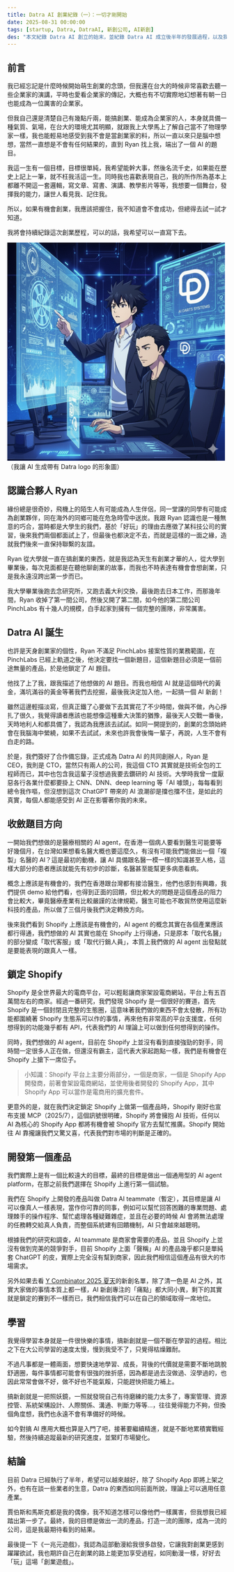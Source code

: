 ```yaml
---
title: Datra AI 創業紀錄（一）：一切才剛開始
date: 2025-08-31 00:00:00
tags: [startup, Datra, DatraAI, 新創公司, AI新創]
des: "本文紀錄 Datra AI 創立的始末，並紀錄 Datra AI 成立後半年的發展過程，以及我自己的一些心得感想。"
---
```


## 前言

我已經忘記是什麼時候開始萌生創業的念頭，但我還在台大的時候非常喜歡去聽一些企業家的演講，平時也愛看企業家的傳記，大概也有不切實際地幻想著有朝一日也能成為一位厲害的企業家。

但我自己還是清楚自己有幾點斤兩，能搞創業、能成為企業家的人，本身就具備一種氣質、氣場，在台大的環境尤其明顯，就跟我上大學馬上了解自己當不了物理學家一樣，我也能輕易地感受到我不會是當創業家的料，所以一直以來只是腦中想想，當然一直想是不會有任何結果的，直到 Ryan 找上我，端出了一個 AI 的題目。

我這一生有一個目標，目標很單純，我希望能幹大事，然後名流千史，如果能在歷史上記上一筆，就不枉我活這一生。同時我也喜歡表現自己，我的所作所為基本上都離不開這一套邏輯，寫文章、寫書、演講、教學影片等等，我想要一個舞台，發揮我的能力，讓世人看見我、記住我。

所以，如果有機會創業，我應該把握住，我不知道會不會成功，但總得去試一試才知道。

我將會持續紀錄這次創業歷程，可以的話，我希望可以一直寫下去。

<img src="/img/datra-1-cover.png" alt="cover image"  width="500px"></img>
（我讓 AI 生成帶有 Datra logo 的形象圖）

## 認識合夥人 Ryan

緣份總是很奇妙，飛機上的陌生人有可能成為人生伴侶，同一堂課的同學有可能成為創業夥伴，同在海外的同鄉可能在危急時雪中送炭。我跟 Ryan 認識也是一種無意的巧合，當時都是大學生的我們，基於「好玩」的理由去應徵了某科技公司的實習，後來我們兩個都面試上了，但最後也都決定不去，而就是這樣的一面之緣，造就我們後來一直保持聯繫的友誼。

Ryan 從大學就一直在搞創業的東西，就是我認為天生有創業才華的人，從大學到畢業後，每次見面都是在聽他聊創業的故事，而我也不時表達有機會會想創業，只是我永遠沒跨出第一步而已。

我大學畢業後跑去念研究所，又跑去義大利交換，最後跑去日本工作，而那幾年間，Ryan 收掉了第一間公司，然後又開了第二間，如今他的第二間公司 PinchLabs 有十幾人的規模，白手起家到擁有一個完整的團隊，非常厲害。

## Datra AI 誕生

也許是天身創業家的個性，Ryan 不滿足 PinchLabs 接案性質的業務範圍，在 PinchLabs 已經上軌道之後，他決定要找一個新題目，這個新題目必須是一個前途無量的產品，於是他鎖定了 AI 題目。

他找了上了我，跟我描述了他想做的 AI 題目。而我也相信 AI 就是這個時代的黃金，滿坑滿谷的黃金等著我們去挖掘，最後我決定加入他，一起搞一個 AI 新創！

雖然這邊輕描淡寫，但真正鐵了心要做下去其實花了不少時間，做與不做，內心掙扎了很久，我覺得讀者應該也能想像這種重大決策的猶豫，最後天人交戰一番後，天時地利人和都具備了，我認為我應該去試試。如同一開提到的，創業的念頭始終會在我腦海中縈繞，如果不去試試，未來也許我會後悔一輩子，再說，人生不會有白走的路。

於是，我們簽好了合作備忘錄，正式成為 Datra AI 的共同創辦人，Ryan 是 CEO，我則是 CTO，當然只有兩人的公司，我這個 CTO 其實就是技術全包的工程師而已，其中也包含我這輩子沒想過我要去鑽研的 AI 技術。大學時我曾一度厭惡各行各業什麼都要掛上 CNN、DNN、deep learning 等「AI 噱頭」，每每看到總令我作嘔，但沒想到這次 ChatGPT 帶來的 AI 浪潮卻是擋也擋不住，是如此的真實，每個人都能感受到 AI 正在影響著你我的未來。

## 收斂題目方向

一開始我們想做的是醫療相關的 AI agent，在香港一個病人要看到醫生可能要等好幾個月，在台灣如果想看名醫大概也要這麼久，有沒有可能我們能做出一個「複製」名醫的 AI？這是最初的動機，讓 AI 具備跟名醫一模一樣的知識甚至人格，這樣大部分的患者應該就能先有初步的診斷，名醫甚至能幫更多病患看病。

概念上應該是有機會的，我們在香港跟台灣都有接洽醫生，他們也感到有興趣，我們提供 demo 給他們看，也得到正面的回饋，但比較大的問題是這個產品的阻力會比較大，畢竟醫療產業有比較嚴謹的法律規範，醫生可能也不敢貿然使用這麼新科技的產品，所以做了三個月後我們決定轉換方向。

後來我們看到 Shopify 上應該是有機會的，AI agent 的概念其實在各個產業應該都行得通，我們想做的 AI 其實也能在 Shopify 上行得通，只是原本「取代名醫」的部分變成「取代客服」或「取代行銷人員」，本質上我們做的 AI agent 出發點就是要能表現的跟真人一樣。

## 鎖定 Shopify

Shopify 是全世界最大的電商平台，可以輕鬆讓商家架設電商網站，平台上有五百萬間左右的商家。經過一番研究，我們發現 Shopify 是一個很好的賽道，首先 Shopify 是一個封閉且完整的生態圈，這意味著我們做的東西不會太發散，所有功能都圍繞著 Shopify 生態系可以作的事情，再來他有非常高的平台支援度，任何想得到的功能幾乎都有 API，代表我們的 AI 理論上可以做到任何想得到的操作。

同時，我們想做的 AI agent，目前在 Shopify 上並沒有看到直接強勁的對手，同時間一定很多人正在做，但還沒有霸主，這代表大家起跑點一樣，我們是有機會在 Shopify 上搶下一席位子。

> 小知識：Shopify 平台上主要分兩部分，一個是商家，一個是 Shopify App 開發商，前著會架設電商網站，並使用後者開發的 Shopify App，其中 Shopify App 可以當作是電商用的擴充套件。

更意外的是，就在我們決定鎖定 Shopify 上做第一個產品時，Shopify 剛好也宣布支援 MCP（2025/7），這個訊號很明確，Shopify 將會擁抱 AI 技術，任何以 AI 為核心的 Shopify App 都將有機會被 Shopify 官方去幫忙推廣。Shopify 開始往 AI 靠攏讓我們又驚又喜，代表我們對市場的判斷是正確的。

## 開發第一個產品

我們實際上是有一個比較遠大的目標，最終的目標是做出一個通用型的 AI agent platform，在那之前我們選擇在 Shopify 上進行第一個試驗。

我們在 Shopify 上開發的產品叫做 Datra AI teammate（暫定），其目標是讓 AI 可以像真人一樣表現，當作你可靠的同事，例如可以幫忙回答困難的專業問題、處理棘手的操作程序、幫忙處理各種疑難雜症，並且在必要的時候 AI 會將無法處理的任務轉交給真人負責，而整個系統建有回饋機制，AI 只會越來越聰明。

根據我們的研究和調查，AI teammate 是商家會需要的產品，並且 Shopify 上並沒有做到完美的競爭對手，目前 Shopify 上面「聲稱」AI 的產品幾乎都只是單純套 ChatGPT 的皮，實際上完全沒有幫到商家，因此我們相信這個產品有很大的市場需求。

另外如果去看 [Y Combinator 2025 夏天](https://www.ycombinator.com/companies?batch=Summer%202025)的新創名單，除了清一色是 AI 之外，其實大家做的事情本質上都一樣，AI 新創專注的「痛點」都大同小異，剩下的其實就是鎖定的賽到不一樣而已，我們相信我們可以在自己的領域取得一席地位。

## 學習

我覺得學習本身就是一件很快樂的事情，搞新創就是一個不斷在學習的過程。相比之下在大公司學習的速度太慢，慢到我受不了，只覺得枯燥難耐。

不過凡事都是一體兩面，想要快速地學習、成長，背後的代價就是需要不斷地跳脫舒適圈，每件事情都可能會有很強的挫折感，因為都是過去沒做過、沒學過的，也因此常常會做不好，做不好也不能氣餒，只能趕快把能力補上。

搞新創就是一把照妖鏡，一照就發現自己有待磨練的能力太多了，專案管理、資源控管、系統架構設計、人際關係、溝通、判斷力等等…，往往覺得能力不夠，但換個角度想，我們也永遠不會有準備好的時候。

如今對搞 AI 應用大概也算是入門了吧，接著要繼續精進，就是不斷地累積實戰經驗，然後持續追蹤最新的研究進度，並緊盯市場變化。

## 結論

目前 Datra 已經執行了半年，希望可以越來越好，除了 Shopify App 即將上架之外，也有在談一些業者的生意，Datra 的東西如同前面所說，理論上可以適用任意產業。

賈伯斯和馬斯克都是我的偶像，我不知道怎樣可以像他們一樣厲害，但我想我已經踏出第一步了。最終，我的目標是做出一流的產品，打造一流的團隊，成為一流的公司，這是我最期待看到的結果。

最後提一下《一兆元遊戲》，我認為這部動漫給我很多啟發，它讓我對創業更感到躍躍欲試，我也期許自己在創業的路上能更加享受過程，如同動漫一樣，好好去「玩」這場「創業遊戲」。
